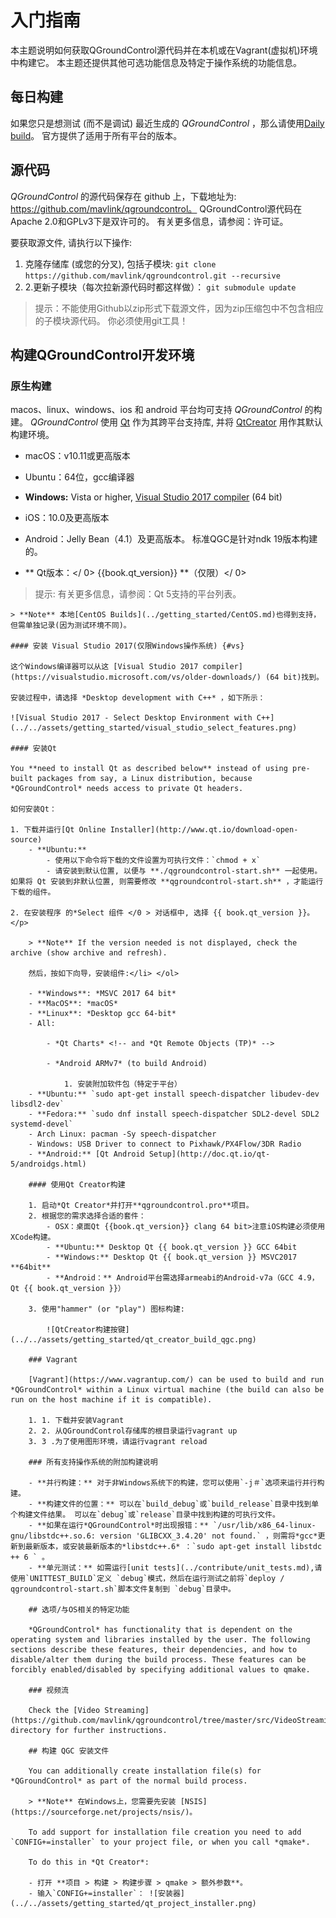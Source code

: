 # 入门指南

本主题说明如何获取QGroundControl源代码并在本机或在Vagrant(虚拟机)环境中构建它。 本主题还提供其他可选功能信息及特定于操作系统的功能信息。

## 每日构建

如果您只是想测试 (而不是调试) 最近生成的 *QGroundControl* ，那么请使用[Daily build](https://docs.qgroundcontrol.com/en/releases/daily_builds.html)。 官方提供了适用于所有平台的版本。

## 源代码 

*QGroundControl* 的源代码保存在 github 上，下载地址为: https://github.com/mavlink/qgroundcontrol。 QGroundControl源代码在Apache 2.0和GPLv3下是双许可的。 有关更多信息，请参阅：许可证。

要获取源文件, 请执行以下操作:

1. 克隆存储库 (或您的分叉), 包括子模块: ```git clone https://github.com/mavlink/qgroundcontrol.git --recursive```
2. 2.更新子模块（每次拉新源代码时都这样做）： ```git submodule update```

> 提示：不能使用Github以zip形式下载源文件，因为zip压缩包中不包含相应的子模块源代码。 你必须使用git工具！

## 构建QGroundControl开发环境

### 原生构建

macos、linux、windows、ios 和 android 平台均可支持 *QGroundControl* 的构建。 *QGroundControl* 使用 [Qt](http://www.qt.io) 作为其跨平台支持库, 并将 [QtCreator](http://doc.qt.io/qtcreator/index.html) 用作其默认构建环境。

- macOS：v10.11或更高版本
- Ubuntu：64位，gcc编译器
- **Windows:** Vista or higher, [Visual Studio 2017 compiler](#vs) (64 bit)
- iOS：10.0及更高版本
- Android：Jelly Bean（4.1）及更高版本。 标准QGC是针对ndk 19版本构建的。
- ** Qt版本：</ 0> {{book.qt_version}} **（仅限）</ 0> <!-- NOTE {{ book.qt_version }} is set in the variables section of gitbook file https://github.com/mavlink/qgc-dev-guide/blob/master/book.json --></li> </ul> 
    
    > 提示: 有关更多信息，请参阅：Qt 5支持的平台列表。
    
    

<span></span>

    
    > **Note** 本地[CentOS Builds](../getting_started/CentOS.md)也得到支持，但需单独记录(因为测试环境不同)。
    
    #### 安装 Visual Studio 2017(仅限Windows操作系统) {#vs}
    
    这个Windows编译器可以从这 [Visual Studio 2017 compiler](https://visualstudio.microsoft.com/vs/older-downloads/) (64 bit)找到。
    
    安装过程中，请选择 *Desktop development with C++* ，如下所示：
    
    ![Visual Studio 2017 - Select Desktop Environment with C++](../../assets/getting_started/visual_studio_select_features.png)
    
    #### 安装Qt
    
    You **need to install Qt as described below** instead of using pre-built packages from say, a Linux distribution, because *QGroundControl* needs access to private Qt headers.
    
    如何安装Qt：
    
    1. 下载并运行[Qt Online Installer](http://www.qt.io/download-open-source) 
        - **Ubuntu:** 
            - 使用以下命令将下载的文件设置为可执行文件：`chmod + x` 
            - 请安装到默认位置, 以便与 **./qgroundcontrol-start.sh** 一起使用。如果将 Qt 安装到非默认位置, 则需要修改 **qgroundcontrol-start.sh** ，才能运行下载的组件。
    
    2. 在安装程序 的*Select 组件 </0 > 对话框中, 选择 {{ book.qt_version }}。</p> 
        
        > **Note** If the version needed is not displayed, check the archive (show archive and refresh).
        
        然后，按如下向导，安装组件:</li> </ol> 
        
        - **Windows**: *MSVC 2017 64 bit*
        - **MacOS**: *macOS*
        - **Linux**: *Desktop gcc 64-bit*
        - All:
            
            - *Qt Charts* <!-- and *Qt Remote Objects (TP)* -->
            
            - *Android ARMv7* (to build Android)
                
                1. 安装附加软件包（特定于平台）
        - **Ubuntu:** `sudo apt-get install speech-dispatcher libudev-dev libsdl2-dev`
        - **Fedora:** `sudo dnf install speech-dispatcher SDL2-devel SDL2 systemd-devel`
        - Arch Linux: pacman -Sy speech-dispatcher
        - Windows: USB Driver to connect to Pixhawk/PX4Flow/3DR Radio
        - **Android:** [Qt Android Setup](http://doc.qt.io/qt-5/androidgs.html)
        
        #### 使用Qt Creator构建
        
        1. 启动*Qt Creator*并打开**qgroundcontrol.pro**项目。
        2. 根据您的需求选择合适的套件： 
            - OSX：桌面Qt {{book.qt_version}} clang 64 bit>注意iOS构建必须使用XCode构建。
            - **Ubuntu:** Desktop Qt {{ book.qt_version }} GCC 64bit
            - **Windows:** Desktop Qt {{ book.qt_version }} MSVC2017 **64bit**
            - **Android：** Android平台需选择armeabi的Android-v7a（GCC 4.9，Qt {{ book.qt_version }}）
        
        3. 使用"hammer" (or "play") 图标构建:
            
            ![QtCreator构建按键](../../assets/getting_started/qt_creator_build_qgc.png)
        
        ### Vagrant
        
        [Vagrant](https://www.vagrantup.com/) can be used to build and run *QGroundControl* within a Linux virtual machine (the build can also be run on the host machine if it is compatible).
        
        1. 1. 下载并安装Vagrant
        2. 2. 从QGroundControl存储库的根目录运行vagrant up
        3. 3 .为了使用图形环境，请运行vagrant reload
        
        ### 所有支持操作系统的附加构建说明
        
        - **并行构建：** 对于非Windows系统下的构建，您可以使用`-j＃`选项来运行并行构建。
        - **构建文件的位置：** 可以在`build_debug`或`build_release`目录中找到单个构建文件结果。 可以在`debug`或`release`目录中找到构建的可执行文件。
        - **如果在运行*QGroundControl*时出现报错：** `/usr/lib/x86_64-linux-gnu/libstdc++.so.6: version 'GLIBCXX_3.4.20' not found.` ，则需将*gcc*更新到最新版本，或安装最新版本的*libstdc++.6* ：`sudo apt-get install libstdc ++ 6 ` 。
        - **单元测试：** 如需运行[unit tests](../contribute/unit_tests.md),请使用`UNITTEST_BUILD`定义 `debug`模式，然后在运行测试之前将`deploy / qgroundcontrol-start.sh`脚本文件复制到 `debug`目录中。
        
        ## 选项/与OS相关的特定功能
        
        *QGroundControl* has functionality that is dependent on the operating system and libraries installed by the user. The following sections describe these features, their dependencies, and how to disable/alter them during the build process. These features can be forcibly enabled/disabled by specifying additional values to qmake.
        
        ### 视频流
        
        Check the [Video Streaming](https://github.com/mavlink/qgroundcontrol/tree/master/src/VideoStreaming) directory for further instructions.
        
        ## 构建 QGC 安装文件
        
        You can additionally create installation file(s) for *QGroundControl* as part of the normal build process.
        
        > **Note** 在Windows上，您需要先安装 [NSIS](https://sourceforge.net/projects/nsis/)。
        
        To add support for installation file creation you need to add `CONFIG+=installer` to your project file, or when you call *qmake*.
        
        To do this in *Qt Creator*:
        
        - 打开 **项目 > 构建 > 构建步骤 > qmake > 额外参数**。
        - 输入`CONFIG+=installer`： ![安装器](../../assets/getting_started/qt_project_installer.png)